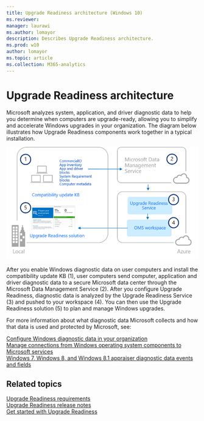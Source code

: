 ```yaml
---
title: Upgrade Readiness architecture (Windows 10)
ms.reviewer: 
manager: laurawi
ms.author: lomayor
description: Describes Upgrade Readiness architecture.
ms.prod: w10
author: lomayor
ms.topic: article
ms.collection: M365-analytics
---
```


# Upgrade Readiness architecture

Microsoft analyzes system, application, and driver diagnostic data  to help you determine when computers are upgrade-ready, allowing you to simplify and accelerate Windows upgrades in your organization. The diagram below illustrates how Upgrade Readiness components work together in a typical installation. 

<!-- PRESERVING ORIGINAL IMAGE CODING JUST IN CASE 
<img src="media/image1.png" width="624" height="401" />
-->

![Upgrade Readiness architecture](../images/ur-arch-diagram.png)

After you enable Windows diagnostic data on user computers and install the compatibility update KB (1), user computers send computer, application and driver diagnostic data to a secure Microsoft data center through the Microsoft Data Management Service (2). After you configure Upgrade Readiness, diagnostic data is analyzed by the Upgrade Readiness Service (3) and pushed to your workspace (4). You can then use the Upgrade Readiness solution (5) to plan and manage Windows upgrades.

For more information about what diagnostic data Microsoft collects and how that data is used and protected by Microsoft, see:

[Configure Windows diagnostic data in your organization](/windows/configuration/configure-windows-diagnostic-data-in-your-organization)<BR>
[Manage connections from Windows operating system components to Microsoft services](/windows/configuration/manage-connections-from-windows-operating-system-components-to-microsoft-services)<BR>
[Windows 7, Windows 8, and Windows 8.1 appraiser diagnostic data events and fields](https://go.microsoft.com/fwlink/?LinkID=822965)<BR>

## **Related topics**

[Upgrade Readiness requirements](upgrade-readiness-requirements.md)<BR>
[Upgrade Readiness release notes](upgrade-readiness-requirements.md#important-information-about-this-release)<BR>
[Get started with Upgrade Readiness](upgrade-readiness-get-started.md)<BR>
